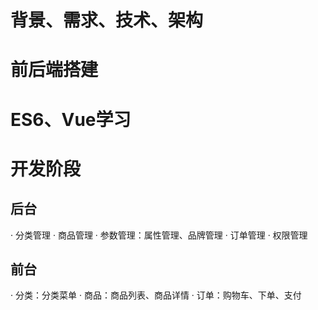 # 背景、需求、技术、架构
# 前后端搭建
# ES6、Vue学习
# 开发阶段
## 后台
· 分类管理
· 商品管理
· 参数管理：属性管理、品牌管理
· 订单管理
· 权限管理
## 前台
· 分类：分类菜单
· 商品：商品列表、商品详情
· 订单：购物车、下单、支付
